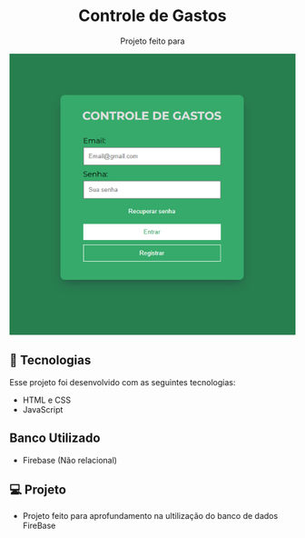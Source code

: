 <h1 align="center">Controle de Gastos</h1>

<p align="center">
  Projeto feito para
</p>

<p align="center">
  <img src=".github/preview.png" alt="projeto expensesControl">
</p>

## 🚀 Tecnologias

Esse projeto foi desenvolvido com as seguintes tecnologias:

- HTML e CSS
- JavaScript

## Banco Utilizado

- Firebase (Não relacional)

## 💻 Projeto

-   Projeto feito para aprofundamento na ultilização do banco de dados FireBase
